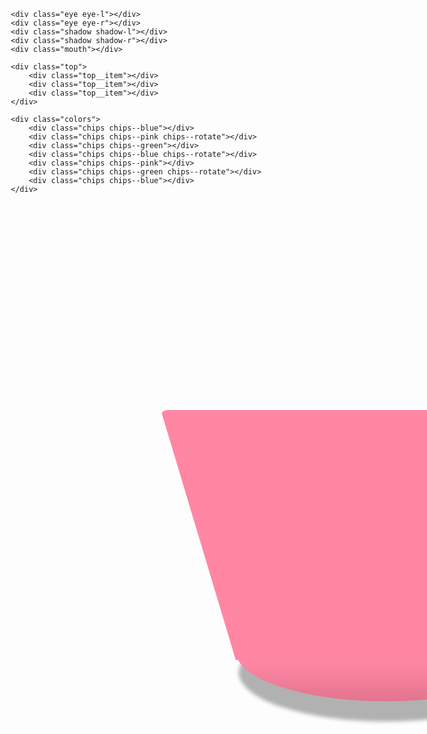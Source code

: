 <style>
<style>
	*,

body{
    display: flex;
    justify-content: center;
    align-items: center;
    width: 80%;
    height: 100vh;
    background: #FFD275;
    color: white;
    overflow: hidden;
    font-family: 'Montserrat', sans-serif;
    position: relative;
 
}
.markdown-section{
	
}
a{
    font-family: sans-serif;
    font-size: 12px;
    font-weight: normal;
    text-decoration: none;
    letter-spacing: 0;
    cursor: pointer;
    color: #00b1b7;
}
.particles{
    width: 100%;
    height: 100vh;
    position: absolute;
    z-index: 1;
}
 
.main{
    height: 30vmax;
    width: 30vmax;
    position: relative;
    animation: 2s jump ease-out infinite alternate;
    z-index: 10;
	left: 13%;
}
.base{
    position: absolute;
    width: 18vmax;
    bottom: 4vmax;
    left: 6vmax;
 
    border-top: 10vmax solid #ff87a4;
    border-top-left-radius: 10px;
    border-top-right-radius: 10px;
    border-left: 3vmax solid transparent;
    border-right: 3vmax solid transparent;
    border-bottom: none;
    z-index: 90;
 
}
.base::after{
    content: '';
    position: absolute;
    width: 12vmax;
    height: 4vmax;
    background: linear-gradient(to bottom, #ff87a4 60%, #e3748f);
    bottom: -1.65vmax;
    border-radius: 50%;
}
 
.eye{
    width: 4vmax;
    height: 4vmax;
    border-radius: 50%;
    position: absolute;
    background: #472a1c;
    top: 19vmax;
    z-index: 110;
}
 
.eye::before{
    content: '';
    position: absolute;
    top: .75vmax;
    left: .75vmax;
    width: 1.15vmax;
    height: 1.15vmax;
    border-radius: 50%;
    background: white;
    animation: 4s eye infinite ;
 
}
.eye::after{
    content: '';
    position: absolute;
    top: 2.5vmax;
    left: 1vmax;
    width: .5vmax;
    height: .5vmax;
    border-radius: 50%;
    background: white;
    animation: 4s eye infinite ;
 
}
.eye-l{ left: 8.8vmax; }
.eye-r{ left: 17.5vmax; }
 
.shadow{
    position: absolute;
    width: 2vmax;
    height: 1vmax;
    bottom: 6.5vmax;
    z-index: 109;
    border-radius: 50%;
    background: #ff2a7b;
    animation: .1s shake infinite;
 
}
.shadow-l{ left: 8.4vmax; }
.shadow-r{ left: 19.5vmax; }
 
.mouth{
    position: absolute;
    top: 23vmax;
    left: calc(15vmax - 1.5vmax);
 
    border-top-left-radius: 1.5vmax;
    border-top-right-radius: 1.5vmax;
    border: 1.5vmax solid #ff2a7b;
    transform: rotateZ(180deg);
 
    z-index: 110;
    animation: 2s mouth infinite alternate;
 
}
 
 
.top{
    position: absolute;
    width: 22vmax;
    height: 15vmax;
    bottom: 12vmax;
    left: 4vmax;
}
.top__item:nth-of-type(1){
    position: absolute;
    width: 100%;
    height: 8vmax;
    border-radius: 5vmax;
    bottom: 0;
    z-index: 100;
    background: #f2e7e8;
 
}
.top__item:nth-of-type(1)::after{
    content: '';
    position: absolute;
    width: 10vmax;
    height: 10vmax;
    right: -.5vmax;
    top: -2vmax;
    border-radius: 50%;
    background: #f2e7e8;
    background: linear-gradient(120deg, rgba(242, 231, 232, 1) 40%, #d6c6c8);
 
}
.top__item:nth-of-type(1)::before{
    content: '';
    position: absolute;
    width: 18vmax;
    height: 3vmax;
    left: 2vmax;
    bottom: -.8vmax;
    border-radius: 50%;
    background: linear-gradient(to bottom, #f2e7e8 30%, #d6c6c8);
 
}
.top__item:nth-of-type(2){
    position: absolute;
    width: 16vmax;
    height:5vmax;
    bottom: 6vmax;
    left: 3vmax;
    border-radius: 5vmax;
    z-index: 80;
    background: #f2e7e8;
}
.top__item:nth-of-type(2)::after{
    content: '';
    position: absolute;
    width: 4vmax;
    height: 4vmax;
    right: 0;
    top: -1vmax;
    border-radius: 50%;
    background: #f2e7e8;
}
.top__item:nth-of-type(3){
    position: absolute;
    width: 12vmax;
    height: 10vmax;
    left: 5vmax;
    border-radius: 50%;
    top: 0;
    z-index: 70;
    background: #f2e7e8;
}
.top__item:nth-of-type(3)::before{
    content: '';
    position: absolute;
    width: 4vmax;
    height: 4vmax;
    right: 0;
    top: 0vmax;
    border-radius: 50% / 60%;
    background: #e30b5d;
    transform: rotateZ(-10deg);
}
.top__item:nth-of-type(3)::after{
    content: '';
    position: absolute;
    width: 1vmax;
    height: 1vmax;
    right: 1vmax;
    top: .75vmax;
    border-radius: 50%;
    background: white;
    opacity: .4;
}
 
 
.chips{
    width: 2vmax;
    height: .5vmax;
    position: absolute;
    top: 10vmax;
    left: 8vmax;
 
    border-radius: 50%;
    transform: rotateZ(35deg);
    z-index: 200;
}
.chips:nth-of-type(2){
    top: 8vmax;
    left: 12vmax;
}
.chips:nth-of-type(3){
    top: 4vmax;
    left: 14vmax;
}
.chips:nth-of-type(4){
    top: 14vmax;
    left: 14vmax;
}
.chips:nth-of-type(5){
    top: 15vmax;
    left: 18vmax;
}
.chips:nth-of-type(6){
    top: 9vmax;
    left: 20vmax;
}
.chips:nth-of-type(7){
    top: 15vmax;
    left: 6vmax;
}
 
.chips--rotate{ transform: rotateZ(-35deg); }
.chips--blue{ background: #00b1b7; }
.chips--pink{ background: #ff2c7c; }
.chips--green{ background: #00df4a; }
 
 
.sdw{
    width: 12vmax;
    height: 4vmax;
    position: absolute;
    bottom: 1.5vmax;
    left: calc(50% - 6vmax);
 
    background: black;
    border-radius: 50%;
    filter: blur(3px);
    animation: 2s sdw ease-out infinite alternate;
 
}
@keyframes sdw {
    0%, 90%{
        opacity: .3;
        transform: translateY(0vmax) scale(.98);
    }
    100%{
        transform: translateY(5vmax) scale(.95);
        opacity: .1;
    }
}
 
@keyframes eye {
    0%, 45%{ transform: translateX(0vmax);}
    50%, 95%{ transform: translateX(1.25vmax);}
}
@keyframes mouth {
    0%, 80%{
        border: 1.5vmax solid #ff2a7b;
        border-bottom: 0;
    }
    100%{
        border: 1.5vmax solid #ff2a7b;
    }
}
 
@keyframes shake {
    0%{ transform: translateY(-1px); }
    100%{ transform: translateY(1px);}
}
@keyframes jump {
    0%, 90%{
        transform: translateY(2vmax) scale(1);
    }
    100%{
        transform: translateY(-3vmax) scale(.95);
    }
}
@keyframes move {
    0%{
        transform: translateY(0) rotateZ(35deg);
        opacity: 0;
    }
    10% ,90%{
        opacity: .35;
    }
    100%{
        transform: translateY(35vmax) rotateZ(-35deg);
        opacity: 0;
    }
}
 
</style>
</style>

<div class="main">
	<div class="base"></div>
	<div class="sdw"></div>
	
	<div class="eye eye-l"></div>
	<div class="eye eye-r"></div>
	<div class="shadow shadow-l"></div>
	<div class="shadow shadow-r"></div>
	<div class="mouth"></div>
	
	<div class="top">
		<div class="top__item"></div>
		<div class="top__item"></div>
		<div class="top__item"></div>
	</div>
	
	<div class="colors">
		<div class="chips chips--blue"></div>
		<div class="chips chips--pink chips--rotate"></div>
		<div class="chips chips--green"></div>
		<div class="chips chips--blue chips--rotate"></div>
		<div class="chips chips--pink"></div>
		<div class="chips chips--green chips--rotate"></div>
		<div class="chips chips--blue"></div>
	</div>
	
</div>